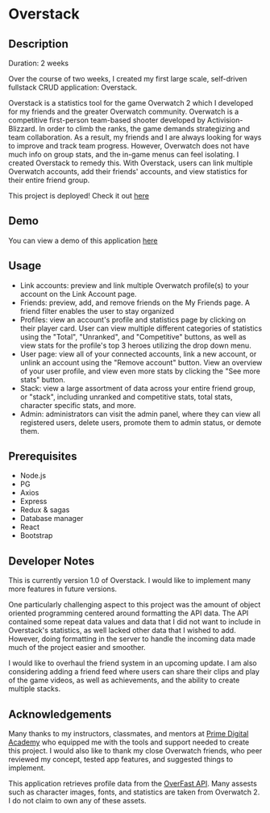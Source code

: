 # Overstack

## Description

Duration: 2 weeks

Over the course of two weeks, I created my first large scale, self-driven fullstack CRUD application: Overstack. 

Overstack is a statistics tool for the game Overwatch 2 which I developed for my friends and the greater Overwatch community. Overwatch is a competitive first-person team-based shooter developed by Activision-Blizzard. In order to climb the ranks, the game demands strategizing and team collaboration. As a result, my friends and I are always looking for ways to improve and track team progress. However, Overwatch does not have much info on group stats, and the in-game menus can feel isolating. I created Overstack to remedy this. With Overstack, users can link multiple Overwatch accounts, add their friends' accounts, and view statistics for their entire friend group.

This project is deployed! Check it out [here](https://overstack-e13eace92494.herokuapp.com/#/home)

## Demo

You can view a demo of this application [here](https://youtu.be/00QkHRocwjE)

## Usage

* Link accounts: preview and link multiple Overwatch profile(s) to your account on the Link Account page. 
* Friends: preview, add, and remove friends on the My Friends page. A friend filter enables the user to stay organized
* Profiles: view an account's profile and statistics page by clicking on their player card. User can view multiple different categories of statistics using the "Total", "Unranked",  and "Competitive" buttons, as well as view stats for the profile's top 3 heroes utilizing the drop down menu.
* User page: view all of your connected accounts, link a new account, or unlink an account using the "Remove account" button. View an overview of your user profile, and view even more stats by clicking the "See more stats" button.
* Stack: view a large assortment of data across your entire friend group, or "stack", including unranked and competitive stats, total stats, character specific stats, and more. 
* Admin: administrators can visit the admin panel, where they can view all registered users, delete users, promote them to admin status, or demote them.

## Prerequisites

* Node.js
* PG
* Axios
* Express
* Redux & sagas
* Database manager
* React
* Bootstrap

## Developer Notes

This is currently version 1.0 of Overstack. I would like to implement many more features in future versions.

One particularly challenging aspect to this project was the amount of object oriented programming centered around formatting the API data. The API contained some repeat data values and data that I did not want to include in Overstack's statistics, as well lacked other data that I wished to add. However, doing formatting in the server to handle the incoming data made much of the project easier and smoother.

I would like to overhaul the friend system in an upcoming update. I am also considering adding a friend feed where users can share their clips and play of the game videos, as well as achievements, and the ability to create multiple stacks.

## Acknowledgements

Many thanks to my instructors, classmates, and mentors at [Prime Digital Academy](https://www.primeacademy.io/) who equipped me with the tools and support needed to create this project. I would also like to thank my close Overwatch friends, who peer reviewed my concept, tested app features, and suggested things to implement. 

This application retrieves profile data from the [OverFast API](https://overfast-api.tekrop.fr/). Many assests such as character images, fonts, and statistics are taken from Overwatch 2. I do not claim to own any of these assets.

